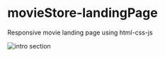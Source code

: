 # movieStore-landingPage
Responsive movie landing page using html-css-js

![intro section](./images/web-site.png)
